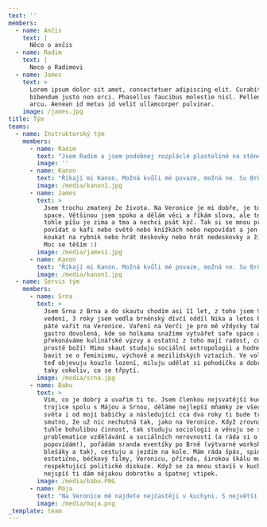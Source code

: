 ```yaml
---
text: ''
members:
  - name: Ančis
    text: |
      Něco o ančis
  - name: Radim
    text: |
      Neco o Radimovi
  - name: James
    text: >
      Lorem ipsum dolor sit amet, consectetuer adipiscing elit. Curabitur
      bibendum justo non orci. Phasellus faucibus molestie nisl. Pellentesque
      arcu. Aenean id metus id velit ullamcorper pulvinar.
    image: /james.jpg
title: Tým
teams:
  - name: Instruktorský tým
    members:
      - name: Radim
        text: "Jsem Radim a jsem podobnej rozpláclé plastelíně na stěně. Když už tam jednou je, tak nejde vůbec dolů a když už se vám podaří ji sundat, tak po sobě zanechá mastnej flek. Mám rád lidi a rád s nimi i pracuju. Přece jenom se už téměř 26 let součástí společnosti. Rád si dělám legraci, přestože jsem občas sám vážnej, tak vážnost v oblibě moc nemám, naopak mě fascinuje lehkost, se kterou jsou lidé schopni přistupovat ke světu. Dřív jsem se věnoval roverskému kmeni Sürius v Brněnském Kompasu. Vedl jsem nějaké ty kluky a holky, ale dnes už jsem spíš mimo aktivní skautský svět. Skauty nahradilo studium architektury a dalších příbuzných kreativních oborů. Rád přemýšlím nad děním kolem mě, proto může být občas náročné se mnou vést konverzaci, o to víc si vážím pokud někdo nesouhlasí! Rád si zároveň poslechnu novou hudbu, zajdu na zajímavej event, nebo prostě jen na prochajdu.\_\n"
        image: ''
      - name: Kanon
        text: "Říkají mi Kanon. Možná kvůli mé povaze, možná ne. Su Brňák jak stehno a štatl miluju. Studuju strojírenskou technologii a konzervatoř, bo hraju na trombon. Svoji víru, rodinu a klid nevyměním za nic na světě. Vedu malej oddíl, se kterým se nebojím zkoušet nové věci (experimentovat \\:o). Mám rád systém a řád, kterýho se dokážu vzdát (dobrej rým) s vidinou peckózní srandy a růstu.\_\n"
        image: /media/kanon1.jpg
      - name: James
        text: >
          Jsem trochu zmatený že života. Na Veronice je mi dobře, je to můj safe
          space. Většinou jsem spoko a dělám věci a říkám slova, ale teď když
          tohle píšu je zima a tma a nechci psát kýč. Tak si se mnou přijď
          povídat o kafi nebo světě nebo knížkách nebo nepovídat a jen sedět a
          koukat na rybník nebo hrát deskovky nebo hrát nedeskovky a žít život.
          Moc se těším :)
        image: /media/james1.jpg
      - name: Kanon
        text: "Říkají mi Kanon. Možná kvůli mé povaze, možná ne. Su Brňák jak stehno a štatl miluju. Studuju strojírenskou technologii a konzervatoř, bo hraju na trombon. Svoji víru, rodinu a klid nevyměním za nic na světě. Vedu malej oddíl, se kterým se nebojím zkoušet nové věci (experimentovat \\:o). Mám rád systém a řád, kterýho se dokážu vzdát (dobrej rým) s vidinou peckózní srandy a růstu.\_\n"
        image: /media/kanon1.jpg
  - name: Servis tým
    members:
      - name: Srna
        text: >
          Jsem Srna z Brna a do skautu chodím asi 11 let, z toho jsem 9 let ve
          vedení, 3 roky jsem vedla brněnský dívčí oddíl Nika a letos budu po
          páté vařit na Veronice. Vaření na Verči je pro mě vždycky taková
          gastro dovolená, kde se holkama snažíme vytvářet safe space a kde
          překonáváme kulinářské výzvy a ostatní z toho mají radost, což je
          prostě boží! Mimo skaut studuju sociální antropologii a hodně mě baví
          bavit se o feminismu, výchově a mezilidských vztazích. Ve volným čase
          teď objevuju kouzlo lození, miluju udělat si pohodičku a dobrej čas a
          taky cokoliv, co se třpytí.
        image: /media/srna.jpg
      - name: Babu
        text: >
          Vim, co je dobrý a uvařim ti to. Jsem členkou nejsvatější kuchyňské
          trojice spolu s Májou a Srnou, děláme nejlepší mňamky ze všech koutů
          světa i od mojí babičky a následující cca dva roky ti bude trochu
          smutno, že už nic nechutná tak, jako na Veronice. Když zrovna nedělám
          tuhle bohulibou činnost, tak studuju sociologii a věnuju se systémové
          problematice vzdělávání a sociálních nerovností (a ráda si o tom
          popovídám!), pořádám sranda eventíky po Brně (výtvarné workshopy,
          blešáky a tak), cestuju a jezdím na kole. Mám ráda špás, spink,
          estetično, béčkový filmy, Veronicu, přírodu, širokou škálu muziky a
          respektující politické diskuze. Když se za mnou stavíš v kuchyni,
          nejspíš ti dám nějakou dobrotku a špatnej vtipek.
        image: /media/babu.PNG
      - name: Mája
        text: "Na Veronice mě najdete nejčastěji v kuchyni. S největší pravděpodobností se mi zrovna něco rozsypalo a nebo koukám do hrnce a pošetile nám tleskám, co za sakra dobrou chálku jsme s holkama uvařily. Ve skautském životě vedu pražský koedukovaný oddíl a pracuji v časopise Skaut. A v tom osobním? Jednoduše, snažím se najít sama sebe, a to s co nejmenšími ztrátami a šrámy. Ale na to se mě klidně zeptejte na místě, jsem dost otevřená kniha a nic pro mě není tabu. Těším se, až vás poznám - i když to bude hlavně u small talků při mytí nádobí.\_\n"
        image: /media/maja.png
_template: team
---
```


